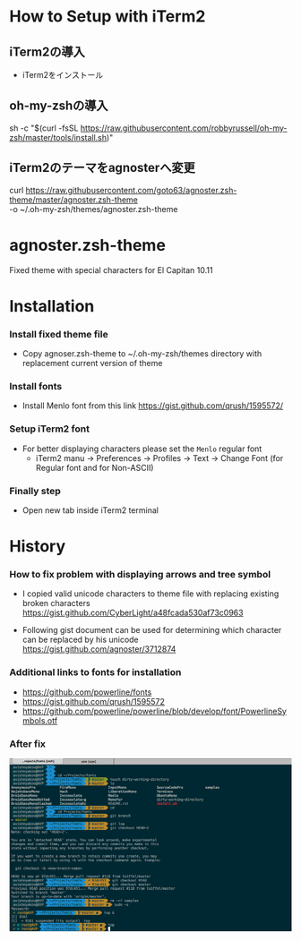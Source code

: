 # How to Setup with iTerm2
## iTerm2の導入
- iTerm2をインストール

## oh-my-zshの導入
sh -c "$(curl -fsSL https://raw.githubusercontent.com/robbyrussell/oh-my-zsh/master/tools/install.sh)"

## iTerm2のテーマをagnosterへ変更
curl https://raw.githubusercontent.com/goto63/agnoster.zsh-theme/master/agnoster.zsh-theme \
-o ~/.oh-my-zsh/themes/agnoster.zsh-theme

# agnoster.zsh-theme
Fixed theme with special characters for El Capitan 10.11

# Installation

### Install fixed theme file
* Copy agnoser.zsh-theme to ~/.oh-my-zsh/themes directory with replacement current version of theme

### Install fonts
* Install Menlo font from this link https://gist.github.com/qrush/1595572/

### Setup iTerm2 font
* For better displaying characters please set the ```Menlo``` regular font
  * iTerm2 manu -> Preferences -> Profiles -> Text -> Change Font (for Regular font and for Non-ASCII)

### Finally step
* Open new tab inside iTerm2 terminal


# History

### How to fix problem with displaying arrows and tree symbol
* I copied valid unicode characters to theme file with replacing existing broken characters
https://gist.github.com/CyberLight/a48fcada530af73c0963

* Following gist document can be used for determining which character can be replaced by his unicode
https://gist.github.com/agnoster/3712874
  
### Additional links to fonts for installation 
* https://github.com/powerline/fonts
* https://gist.github.com/qrush/1595572
* https://github.com/powerline/powerline/blob/develop/font/PowerlineSymbols.otf

### After fix
![screenshot](https://raw.githubusercontent.com/CyberLight/agnoster.zsh-theme/master/screenshot-after-fix.png)
